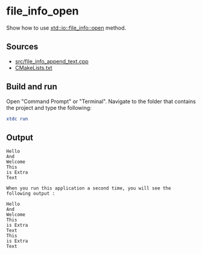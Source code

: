 # file_info_open

Show how to use [xtd::io::file_info::open](https://gammasoft71.github.io/xtd/reference_guides/latest/classxtd_1_1io_1_1file__info.html#a2b99a2ebcd022156a02e101a905c0cd6) method.

## Sources

* [src/file_info_append_text.cpp](src/file_info_append_text.cpp)
* [CMakeLists.txt](CMakeLists.txt)

## Build and run

Open "Command Prompt" or "Terminal". Navigate to the folder that contains the project and type the following:

```cmake
xtdc run
```

## Output

```
Hello
And
Welcome
This
is Extra
Text

When you run this application a second time, you will see the following output :

Hello
And
Welcome
This
is Extra
Text
This
is Extra
Text
```

